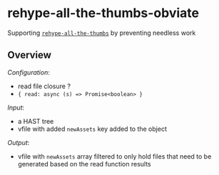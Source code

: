 # rehype-all-the-thumbs-obviate
Supporting [`rehype-all-the-thumbs`](https://github.com/ericdmoore/rehype-all-the-thumbs) by preventing needless work

## Overview

_Configuration_:
- read file closure ? 
- `{ read: async (s) => Promise<boolean> }`

_Input_:
- a HAST tree
- vfile with added `newAssets` key added to the object

_Output_:
- vfile with `newAssets` array filtered to only hold files that need to be generated based on the read function results
